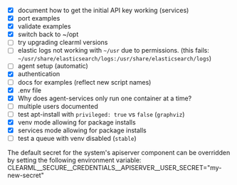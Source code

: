 
- [X] document how to get the initial API key working (services)
- [X] port examples
- [X] validate examples
- [X] switch back to ~/opt
- [ ] try upgrading clearml versions
- [ ] elastic logs not working with `~/usr` due to permissions. (this fails: `~/usr/share/elasticsearch/logs:/usr/share/elasticsearch/logs`)
- [ ] agent setup (automatic)
- [X] authentication
- [ ] docs for examples (reflect new script names)
- [X] .env file
- [X] Why does agent-services only run one container at a time?
- [ ] multiple users documented
- [ ] test apt-install with `privileged: true` vs `false` (`graphviz`)
- [X] venv mode allowing for package installs
- [X] services mode allowing for package installs
- [ ] test a queue with venv disabled (`stable`)

The default secret for the system's apiserver component can be overridden by setting the following environment variable: CLEARML__SECURE__CREDENTIALS__APISERVER__USER_SECRET="my-new-secret"